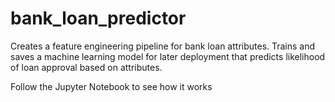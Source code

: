 # bank_loan_predictor
Creates a feature engineering pipeline for bank loan attributes. Trains and saves a machine learning model for later deployment that predicts likelihood of loan approval based on attributes.

Follow the Jupyter Notebook to see how it works
